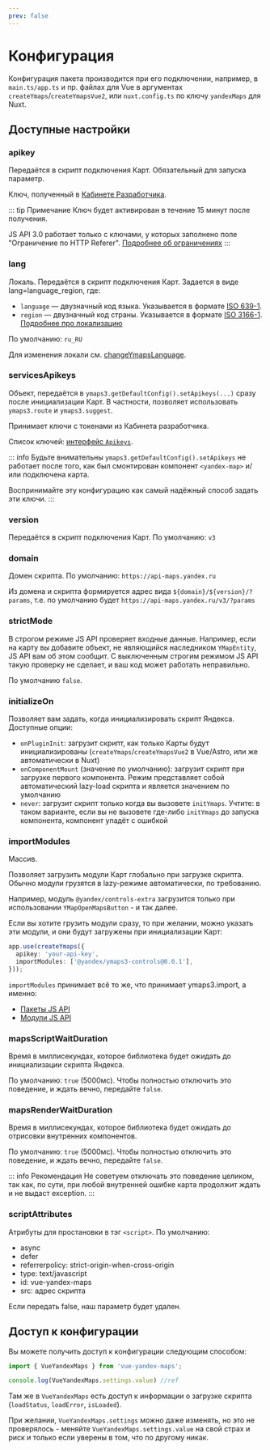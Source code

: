 ```yaml
---
prev: false
---
```


# Конфигурация

Конфигурация пакета производится при его подключении, например, в `main.ts/app.ts` и пр. файлах для Vue в
аргументах `createYmaps`/`createYmapsVue2`, или `nuxt.config.ts` по ключу `yandexMaps` для Nuxt.

## Доступные настройки

### apikey

Передаётся в скрипт подключения Карт. Обязательный для запуска параметр.

Ключ, полученный в [Кабинете Разработчика](https://developer.tech.yandex.ru/).

::: tip Примечание
Ключ будет активирован в течение 15 минут после получения.

JS API 3.0 работает только с ключами, у которых заполнено поле "Ограничение по HTTP
Referer". [Подробнее об ограничениях](https://yandex.ru/dev/jsapi30/doc/ru/limit)
:::

### lang

Локаль. Передаётся в скрипт подключения Карт. Задается в виде lang=language_region, где:

- `language` — двузначный код языка. Указывается в формате [ISO 639-1](https://ru.wikipedia.org/wiki/ISO_639-1).
- `region` — двузначный код страны. Указывается в
  формате [ISO 3166-1](https://ru.wikipedia.org/wiki/ISO_3166-1). [Подробнее про локализацию](https://yandex.ru/dev/jsapi30/doc/ru/dg/concepts/localization)

По умолчанию: `ru_RU`

Для изменения локали см. [changeYmapsLanguage](/api/change-language).

### servicesApikeys

Объект, передаётся в `ymaps3.getDefaultConfig().setApikeys(...)` сразу после инициализации Карт. В частности, позволяет использовать `ymaps3.route` и `ymaps3.suggest`.

Принимает ключи с токенами из Кабинета разработчика.

Список ключей: [интерфейс `Apikeys`](https://yandex.ru/dev/jsapi30/doc/ru/ref/index#interface-apikeys).

::: info Будьте внимательны
`ymaps3.getDefaultConfig().setApikeys` не работает после того, как был смонтирован компонент `<yandex-map>` и/или подключена карта.

Воспринимайте эту конфигурацию как самый надёжный способ задать эти ключи.
:::

### version

Передаётся в скрипт подключения Карт. По умолчанию: `v3`

### domain

Домен скрипта. По умолчанию: `https://api-maps.yandex.ru`

Из домена и скрипта формируется адрес вида `${domain}/${version}/?params`, т.е. по умолчанию
будет `https://api-maps.yandex.ru/v3/?params`

### strictMode

В строгом режиме JS API проверяет входные данные. Например, если на карту вы добавите объект, не являющийся наследником
`YMapEntity`, JS API вам об этом сообщит. С выключенным строгим режимом JS API такую проверку не сделает, и ваш код
может
работать неправильно.

По умолчанию `false`.

### initializeOn

Позволяет вам задать, когда инициализировать скрипт Яндекса. Доступные опции:

- `onPluginInit`: загрузит скрипт, как только Карты будут инициализированы (`createYmaps`/`createYmapsVue2` в Vue/Astro, или же автоматически в Nuxt)
- `onComponentMount` (значение по умолчанию): загрузит скрипт при загрузке первого компонента. Режим представляет собой
  автоматический lazy-load скрипта и является значением по умолчанию
- `never`: загрузит скрипт только когда вы вызовете `initYmaps`. Учтите: в таком варианте, если вы не вызовете
  где-либо `initYmaps` до запуска компонента, компонент упадёт с ошибкой

### importModules

Массив.

Позволяет загрузить модули Карт глобально при загрузке скрипта. Обычно модули грузятся в lazy-режиме автоматически, по
требованию.

Например, модуль `@yandex/controls-extra` загрузится только при использовании `YMapOpenMapsButton` - и так далее.

Если вы хотите грузить модули сразу, то при желании, можно указать эти модули, и они будут загружены при инициализации
Карт:

```typescript
app.use(createYmaps({
  apikey: 'your-api-key',
  importModules: ['@yandex/ymaps3-controls@0.0.1'],
}));
```

`importModules` принимает всё то же, что принимает ymaps3.import, а именно:

- [Пакеты JS API](https://yandex.ru/dev/jsapi30/doc/ru/ref/packages/)
- [Модули JS API](https://yandex.ru/dev/jsapi30/doc/ru/ref/modules/)

### mapsScriptWaitDuration

Время в миллисекундах, которое библиотека будет ожидать до инициализации скрипта Яндекса.

По умолчанию: `true` (5000мс). Чтобы полностью отключить это поведение, и ждать вечно, передайте `false`.

### mapsRenderWaitDuration

Время в миллисекундах, которое библиотека будет ожидать до отрисовки внутренних компонентов.

По умолчанию: `true` (5000мс). Чтобы полностью отключить это поведение, и ждать вечно, передайте `false`.

::: info Рекомендация
Не советуем отключать это поведение целиком, так как, по сути, при любой внутренней ошибке карта продолжит ждать и не выдаст exception.
:::

### scriptAttributes

Атрибуты для простановки в тэг `<script>`. По умолчанию:

- async
- defer
- referrerpolicy: strict-origin-when-cross-origin
- type: text/javascript
- id: vue-yandex-maps
- src: адрес скрипта

Если передать false, наш параметр будет удален.

## Доступ к конфигурации

Вы можете получить доступ к конфигурации следующим способом:

```typescript
import { VueYandexMaps } from 'vue-yandex-maps';

console.log(VueYandexMaps.settings.value) //ref
```

Там же в `VueYandexMaps` есть доступ к информации о загрузке скрипта (`loadStatus`, `loadError`, `isLoaded`).

При желании, `VueYandexMaps.settings` можно даже изменять, но это не проверялось - меняйте  `VueYandexMaps.settings.value` на
свой страх и риск и только если уверены в том, что по другому никак.
